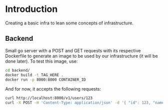 # Introduction
Creating a basic infra to lean some concepts of infrastructure.

## Backend
Small go server with a POST and GET requests with its respective Dockerfile to generate an image to be used by our infrastructure (it will be done later). To test this image, use:

```sh
cd backend/
docker build -t TAG_HERE .
docker run -p 8000:8000 CONTAINER_ID
```

And for now, it accepts the following requests:

```sh
curl http://localhost:8000/v1/users/123
curl -X POST -H 'Content-Type: application/json' -d '{ "id": 123, "name": "arielly" }' http://localhost:8000/v1/users/
```